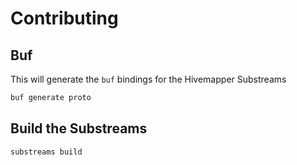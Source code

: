 # Contributing

## Buf

This will generate the `buf` bindings for the Hivemapper Substreams

```bash
buf generate proto
```

## Build the Substreams

```bash
substreams build
```
